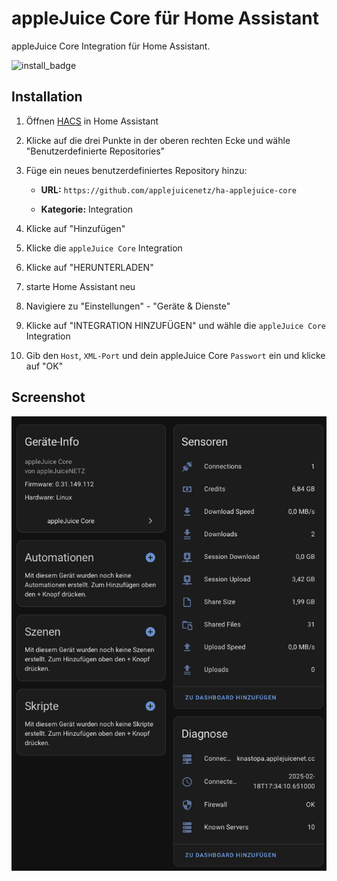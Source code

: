 # appleJuice Core für Home Assistant

appleJuice Core Integration für Home Assistant.

![install_badge](https://img.shields.io/badge/dynamic/json?color=41BDF5&logo=home-assistant&label=integration%20usage&suffix=%20installs&cacheSeconds=15600&url=https://analytics.home-assistant.io/custom_integrations.json&query=$.applejuice_core.total)

## Installation

1. Öffnen [HACS](https://hacs.xyz) in Home Assistant

2. Klicke auf die drei Punkte in der oberen rechten Ecke und wähle "Benutzerdefinierte Repositories"

3. Füge ein neues benutzerdefiniertes Repository hinzu:

    - **URL:** `https://github.com/applejuicenetz/ha-applejuice-core`

    - **Kategorie:** Integration

4. Klicke auf "Hinzufügen"

5. Klicke die `appleJuice Core` Integration

6. Klicke auf "HERUNTERLADEN"

7. starte Home Assistant neu

8. Navigiere zu "Einstellungen" - "Geräte & Dienste"

9. Klicke auf "INTEGRATION HINZUFÜGEN" und wähle die `appleJuice Core` Integration

10. Gib den `Host`, `XML-Port` und dein appleJuice Core `Passwort` ein und klicke auf "OK"

## Screenshot

![](./docs/integration_screenshot.png)